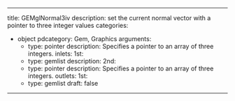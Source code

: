 
---
title: GEMglNormal3iv
description: set the current normal vector with a pointer to three integer values
categories:
  - object
pdcategory: Gem, Graphics
arguments:
    - type: pointer
      description: Specifies a pointer to an array of three integers.
inlets:
  1st:
    - type: gemlist
      description:
  2nd:
    - type: pointer
      description: Specifies a pointer to an array of three integers.
outlets:
  1st:
    - type: gemlist
draft: false
---

